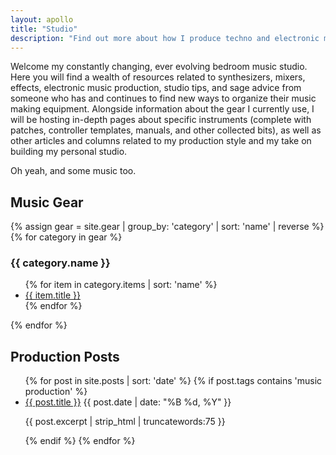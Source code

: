 ```yaml
---
layout: apollo
title: "Studio"
description: "Find out more about how I produce techno and electronic music, view my synthesizer and eurorack modular collections, grab controller templates and patches for your favorite digital instruments."
---
```


Welcome my constantly changing, ever evolving bedroom music studio. Here you will find a wealth of resources related to synthesizers, mixers, effects, electronic music production, studio tips, and sage advice from someone who has and continues to find new ways to organize their music making equipment. Alongside information about the gear I currently use, I will be hosting in-depth pages about specific instruments (complete with patches, controller templates, manuals, and other collected bits), as well as other articles and columns related to my production style and my take on building my personal studio.

Oh yeah, and some music too.

## Music Gear
{% assign gear = site.gear | group_by: 'category' | sort: 'name' | reverse %}
{% for category in gear %}
<h3>{{ category.name }}</h3>
<ul class="posts">
{% for item in category.items | sort: 'name' %}
<li class="gear">
<a href="{{ item.url }}" title="{{ item.title }}">{{ item.title }}</a>
</li>
{% endfor %}
</ul>
{% endfor %}

## Production Posts
<ul class="posts">
{% for post in site.posts | sort: 'date' %}
{% if post.tags contains 'music production' %}
<li>
<a href="{{ post.url }}" title="{{ post.title }}">{{ post.title }}</a>
<span class="date">{{ post.date | date: "%B %d, %Y" }}</span>
<p class="excerpt">{{ post.excerpt | strip_html | truncatewords:75 }}</p>
</li>
{% endif %}
{% endfor %}
</ul>
